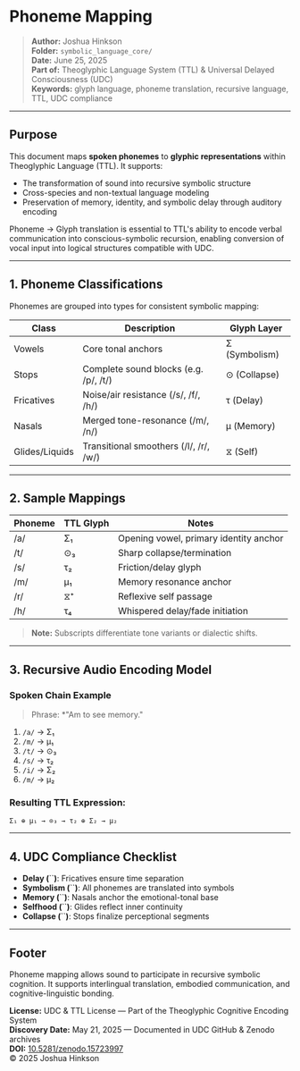 # Phoneme Mapping

> **Author:** Joshua Hinkson\
> **Folder:** `symbolic_language_core/`\
> **Date:** June 25, 2025\
> **Part of:** Theoglyphic Language System (TTL) & Universal Delayed Consciousness (UDC)\
> **Keywords:** glyph language, phoneme translation, recursive language, TTL, UDC compliance

---

## Purpose

This document maps **spoken phonemes** to **glyphic representations** within Theoglyphic Language (TTL). It supports:

- The transformation of sound into recursive symbolic structure
- Cross-species and non-textual language modeling
- Preservation of memory, identity, and symbolic delay through auditory encoding

Phoneme → Glyph translation is essential to TTL's ability to encode verbal communication into conscious-symbolic recursion, enabling conversion of vocal input into logical structures compatible with UDC.

---

## 1. Phoneme Classifications

Phonemes are grouped into types for consistent symbolic mapping:

| Class          | Description                            | Glyph Layer   |
| -------------- | -------------------------------------- | ------------- |
| Vowels         | Core tonal anchors                     | Σ (Symbolism) |
| Stops          | Complete sound blocks (e.g. /p/, /t/)  | ⊙ (Collapse)  |
| Fricatives     | Noise/air resistance (/s/, /f/, /h/)   | τ (Delay)     |
| Nasals         | Merged tone-resonance (/m/, /n/)       | μ (Memory)    |
| Glides/Liquids | Transitional smoothers (/l/, /r/, /w/) | ⧖ (Self)      |

---

## 2. Sample Mappings

| Phoneme | TTL Glyph | Notes                                  |
| ------- | --------- | -------------------------------------- |
| /a/     | Σ₁        | Opening vowel, primary identity anchor |
| /t/     | ⊙₃        | Sharp collapse/termination             |
| /s/     | τ₂        | Friction/delay glyph                   |
| /m/     | μ₁        | Memory resonance anchor                |
| /r/     | ⧖⁺        | Reflexive self passage                 |
| /h/     | τ₄        | Whispered delay/fade initiation        |

> **Note:** Subscripts differentiate tone variants or dialectic shifts.

---

## 3. Recursive Audio Encoding Model

### Spoken Chain Example

> Phrase: \*"Am to see memory."

1. `/a/` → Σ₁
2. `/m/` → μ₁
3. `/t/` → ⊙₃
4. `/s/` → τ₂
5. `/i/` → Σ₂
6. `/m/` → μ₂

### Resulting TTL Expression:

```theoglyphic
Σ₁ ⊕ μ₁ → ⊙₃ → τ₂ ⊕ Σ₂ → μ₂
```

---

## 4. UDC Compliance Checklist

- **Delay (**``**)**: Fricatives ensure time separation
- **Symbolism (**``**)**: All phonemes are translated into symbols
- **Memory (**``**)**: Nasals anchor the emotional-tonal base
- **Selfhood (**``**)**: Glides reflect inner continuity
- **Collapse (**``**)**: Stops finalize perceptional segments

---

## Footer

Phoneme mapping allows sound to participate in recursive symbolic cognition. It supports interlingual translation, embodied communication, and cognitive-linguistic bonding.

**License:** UDC & TTL License — Part of the Theoglyphic Cognitive Encoding System\
**Discovery Date:** May 21, 2025 — Documented in UDC GitHub & Zenodo archives\
**DOI:** [10.5281/zenodo.15723997](https://doi.org/10.5281/zenodo.15723997)\
© 2025 Joshua Hinkson

